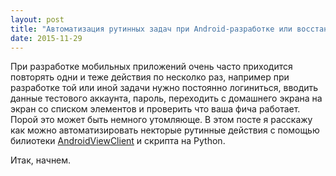 ```yaml
---
layout: post
title: "Автоматизация рутинных задач при Android-разработке или восстание машин на Python"
date: 2015-11-29
---
```



 При разработке мобильных приложений очень часто приходится повторять одни и теже действия по несколко раз, например при разработке той или иной задачи 
 нужно постоянно логиниться, вводить данные тестового аккаунта, пароль, переходить с домашнего экрана на экран со списком элементов и проверить что ваша
 фича работает. Порой это может быть немного утомляюще. В этом посте я расскажу как можно автоматизировать некторые рутинные действия с помощью билиотеки [AndroidViewClient](https://github.com/dtmilano/AndroidViewClient) и скрипта на Python.
 
 Итак, начнем.
